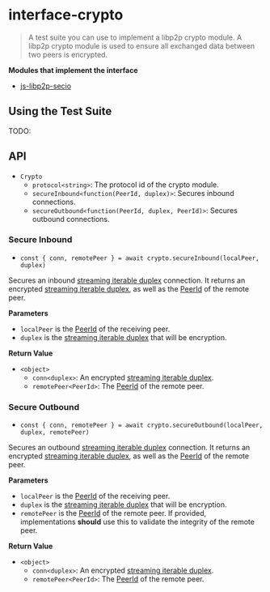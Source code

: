 interface-crypto
==================

> A test suite you can use to implement a libp2p crypto module. A libp2p crypto module is used to ensure all exchanged data between two peers is encrypted.

**Modules that implement the interface**

- [js-libp2p-secio](https://github.com/libp2p/js-libp2p-secio)

## Using the Test Suite

TODO:

## API

- `Crypto`
  - `protocol<string>`: The protocol id of the crypto module.
  - `secureInbound<function(PeerId, duplex)>`: Secures inbound connections.
  - `secureOutbound<function(PeerId, duplex, PeerId)>`: Secures outbound connections.

### Secure Inbound

- `const { conn, remotePeer } = await crypto.secureInbound(localPeer, duplex)`

Secures an inbound [streaming iterable duplex][iterable-duplex] connection. It returns an encrypted [streaming iterable duplex][iterable-duplex], as well as the [PeerId][peer-id] of the remote peer.

**Parameters**
- `localPeer` is the [PeerId][peer-id] of the receiving peer.
- `duplex` is the [streaming iterable duplex][iterable-duplex] that will be encryption.

**Return Value**
- `<object>`
  - `conn<duplex>`: An encrypted [streaming iterable duplex][iterable-duplex].
  - `remotePeer<PeerId>`: The [PeerId][peer-id] of the remote peer.

### Secure Outbound

- `const { conn, remotePeer } = await crypto.secureOutbound(localPeer, duplex, remotePeer)`

Secures an outbound [streaming iterable duplex][iterable-duplex] connection. It returns an encrypted [streaming iterable duplex][iterable-duplex], as well as the [PeerId][peer-id] of the remote peer.

**Parameters**
- `localPeer` is the [PeerId][peer-id] of the receiving peer.
- `duplex` is the [streaming iterable duplex][iterable-duplex] that will be encryption.
- `remotePeer` is the [PeerId][peer-id] of the remote peer. If provided, implementations **should** use this to validate the integrity of the remote peer.

**Return Value**
- `<object>`
  - `conn<duplex>`: An encrypted [streaming iterable duplex][iterable-duplex].
  - `remotePeer<PeerId>`: The [PeerId][peer-id] of the remote peer.

[peer-id]: https://github.com/libp2p/js-peer-id
[iterable-duplex]: https://gist.github.com/alanshaw/591dc7dd54e4f99338a347ef568d6ee9#duplex-it
